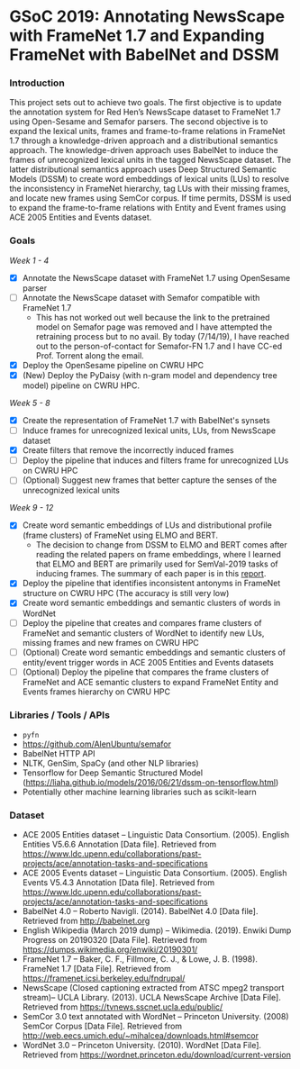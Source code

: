 # GSoC 2019: Annotating NewsScape with FrameNet 1.7 and Expanding FrameNet with BabelNet and DSSM

### Introduction
This project sets out to achieve two goals. The first objective is to update the annotation system for Red Hen’s NewsScape dataset to FrameNet 1.7 using Open-Sesame and Semafor parsers. The second objective is to expand the lexical units, frames and frame-to-frame relations in FrameNet 1.7 through a knowledge-driven approach and a distributional semantics approach. The knowledge-driven approach uses BabelNet to induce the frames of unrecognized lexical units in the tagged NewsScape dataset. The latter distributional semantics approach uses Deep Structured Semantic Models (DSSM) to create word embeddings of lexical units (LUs) to resolve the inconsistency in FrameNet hierarchy, tag LUs with their missing frames, and locate new frames using SemCor corpus. If time permits, DSSM is used to expand the frame-to-frame relations with Entity and Event frames using ACE 2005 Entities and Events dataset.

### Goals
*Week 1 - 4*
- [X] Annotate the NewsScape dataset with FrameNet 1.7 using OpenSesame parser
- [ ] Annotate the NewsScape dataset with Semafor compatible with FrameNet 1.7
  - This has not worked out well because the link to the pretrained model on Semafor page was removed and I have attempted the retraining process but to no avail. By today (7/14/19), I have reached out to the person-of-contact for Semafor-FN 1.7 and I have CC-ed Prof. Torrent along the email.
- [X] Deploy the OpenSesame pipeline on CWRU HPC
- [X] (New) Deploy the PyDaisy (with n-gram model and dependency tree model) pipeline on CWRU HPC.

*Week 5 - 8*
- [X] Create the representation of FrameNet 1.7 with BabelNet's synsets
- [ ] Induce frames for unrecognized lexical units, LUs, from NewsScape dataset
- [X] Create filters that remove the incorrectly induced frames
- [ ] Deploy the pipeline that induces and filters frame for unrecognized LUs on CWRU HPC
- [ ] (Optional) Suggest new frames that better capture the senses of the unrecognized lexical units

*Week 9 - 12*
- [X] Create word semantic embeddings of LUs and distributional profile (frame clusters) of
FrameNet using ELMO and BERT.
  - The decision to change from DSSM to ELMO and BERT comes after reading the related papers on frame embeddings, where I learned that ELMO and BERT are primarily used for SemVal-2019 tasks of inducing frames. The summary of each paper is in this [report](https://github.com/yongzx/GSoC-2019-FrameNet/blob/35793a73fda4ad456beab9bf467d8156fcf46e81/Background%20Research%20-%20Frame%20Embeddings.pdf).
- [X] Deploy the pipeline that identifies inconsistent antonyms in FrameNet structure on
CWRU HPC (The accuracy is still very low)
- [X] Create word semantic embeddings and semantic clusters of words in WordNet
- [ ] Deploy the pipeline that creates and compares frame clusters of FrameNet and semantic
clusters of WordNet to identify new LUs, missing frames and new frames on CWRU HPC
- [ ] (Optional) Create word semantic embeddings and semantic clusters of entity/event trigger words in
ACE 2005 Entities and Events datasets
- [ ] (Optional) Deploy the pipeline that compares the frame clusters of FrameNet and ACE semantic
clusters to expand FrameNet Entity and Events frames hierarchy on CWRU HPC

### Libraries / Tools / APIs
- `pyfn`
- https://github.com/AlenUbuntu/semafor
- BabelNet HTTP API
- NLTK, GenSim, SpaCy (and other NLP libraries)
- Tensorflow for Deep Semantic Structured Model (https://liaha.github.io/models/2016/06/21/dssm-on-tensorflow.html)
- Potentially other machine learning libraries such as scikit-learn

### Dataset
- ACE 2005 Entities dataset – Linguistic Data Consortium. (2005). English Entities V5.6.6 Annotation
[Data file]. Retrieved from
https://www.ldc.upenn.edu/collaborations/past-projects/ace/annotation-tasks-and-specifications
- ACE 2005 Events dataset – Linguistic Data Consortium. (2005). English Events V5.4.3 Annotation [Data
file]. Retrieved from
https://www.ldc.upenn.edu/collaborations/past-projects/ace/annotation-tasks-and-specifications
- BabelNet 4.0 – Roberto Navigli. (2014). BabelNet 4.0 [Data file]. Retrieved from http://babelnet.org
- English Wikipedia (March 2019 dump) – Wikimedia. (2019). Enwiki Dump Progress on 20190320 [Data
File]. Retrieved from https://dumps.wikimedia.org/enwiki/20190301/
- FrameNet 1.7 – Baker, C. F., Fillmore, C. J., & Lowe, J. B. (1998). FrameNet 1.7 [Data File]. Retrieved
from https://framenet.icsi.berkeley.edu/fndrupal/
- NewsScape (Closed captioning extracted from ATSC mpeg2 transport stream)– UCLA Library. (2013).
UCLA NewsScape Archive [Data File]. Retrieved from https://tvnews.sscnet.ucla.edu/public/
- SemCor 3.0 text annotated with WordNet – Princeton University. (2008) SemCor Corpus [Data File].
Retrieved from http://web.eecs.umich.edu/~mihalcea/downloads.html#semcor
- WordNet 3.0 – Princeton University. (2010). WordNet [Data File]. Retrieved from
https://wordnet.princeton.edu/download/current-version
